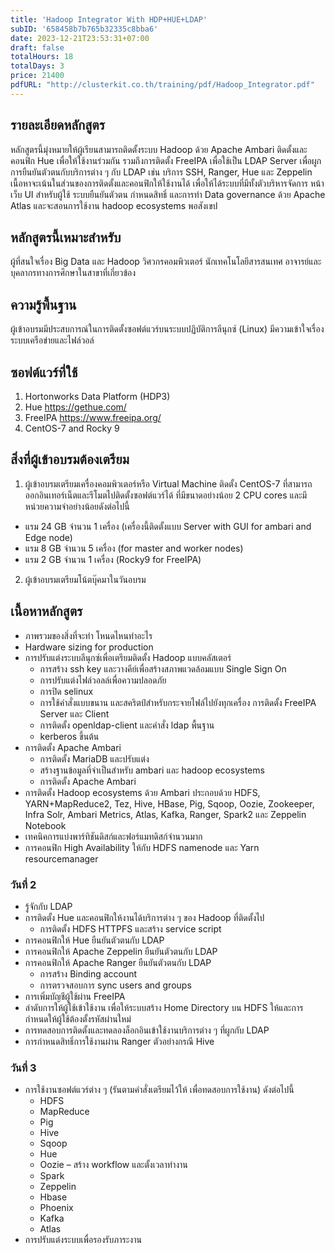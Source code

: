 ```yaml
---
title: 'Hadoop Integrator With HDP+HUE+LDAP'
subID: '658458b7b765b32335c8bba6' 
date: 2023-12-21T23:53:31+07:00
draft: false
totalHours: 18
totalDays: 3
price: 21400
pdfURL: "http://clusterkit.co.th/training/pdf/Hadoop_Integrator.pdf"
---
```


## รายละเอียดหลักสูตร

หลักสูตรนี้มุ่งหมายให้ผู้เรียนสามารถติดตั้งระบบ Hadoop ด้วย Apache Ambari ติดตั้งและคอนฟิก Hue เพื่อให้ใช้งานร่วมกัน รวมถึงการติดตั้ง FreeIPA เพื่อใช้เป็น LDAP Server เพื่อผูกการยืนยันตัวตนกับบริการต่าง ๆ กับ LDAP เช่น บริการ SSH, Ranger, Hue และ Zeppelin เนื้อหาจะเน้นในส่วนของการติดตั้งและคอนฟิกให้ใช้งานได้ เพื่อให้ได้ระบบที่มีทั้งตัวบริหารจัดการ หน้าเว็บ UI สำหรับผู้ใช้ ระบบยืนยันตัวตน กำหนดสิทธิ์ และการทำ Data governance ด้วย Apache Atlas และจะสอนการใช้งาน hadoop ecosystems พอสังเขป

## หลักสูตรนี้เหมาะสำหรับ

ผู้ที่สนใจเรื่อง Big Data และ Hadoop วิศวกรคอมพิวเตอร์ นักเทคโนโลยีสารสนเทศ อาจารย์และบุคลากรทางการศึกษาในสาขาที่เกี่ยวข้อง

## ความรู้พื้นฐาน

ผู้เข้าอบรมมีประสบการณ์ในการติดตั้งซอฟต์แวร์บนระบบปฏิบัติการลีนุกซ์ (Linux) มีความเข้าใจเรื่องระบบเครือข่ายและไฟล์วอล์

## ซอฟต์แวร์ที่ใช้

1. Hortonworks Data Platform (HDP3)
2. Hue https://gethue.com/ 
3. FreeIPA https://www.freeipa.org/ 
4. CentOS-7 and Rocky 9

## สิ่งที่ผู้เข้าอบรมต้องเตรียม

1. ผู้เข้าอบรมเตรียมเครื่องคอมพิวเตอร์หรือ Virtual Machine ติดตั้ง CentOS-7 ที่สามารถออกอินเทอร์เน็ตและรีโมตไปติดตั้งซอฟต์แวร์ได้ ที่มีขนาดอย่างน้อย 2 CPU cores และมีหน่วยความจำอย่างน้อยดังต่อไปนี้ 
  - แรม 24 GB จำนวน 1 เครื่อง (เครื่องนี้ติดตั้งแบบ Server with GUI for ambari and Edge node) 
  - แรม   8 GB จำนวน 5 เครื่อง (for master and worker nodes)
  - แรม   2 GB จำนวน 1 เครื่อง (Rocky9 for FreeIPA)
2. ผู้เข้าอบรมเตรียมโน้ตบุ๊คมาในวันอบรม

## เนื้อหาหลักสูตร

- ภาพรวมของสิ่งที่จะทำ โหนดไหนทำอะไร
- Hardware sizing for production 
- การปรับแต่งระบบลีนุกซ์เพื่อเตรียมติดตั้ง Hadoop แบบคลัสเตอร์
  - การสร้าง ssh key และวางคีย์เพื่อสร้างสภาพแวดล้อมแบบ Single Sign On
  - การปรับแต่งไฟล์วอลล์เพื่อความปลอดภัย
  - การปิด selinux
  - การใช้คำสั่งแบบขนาน และสคริตป์สำหรับกระจายไฟล์ไปยังทุกเครื่อง
การติดตั้ง FreeIPA Server และ Client 
  - การติดตั้ง openldap-client และคำสั่ง ldap พื้นฐาน
  - kerberos ขึ้นต้น 
- การติดตั้ง Apache Ambari
  - การติดตั้ง MariaDB และปรับแต่ง 
  - สร้างฐานข้อมูลที่จำเป็นสำหรับ ambari และ hadoop ecosystems
  - การติดตั้ง Apache Ambari
- การติดตั้ง Hadoop ecosystems ด้วย Ambari ประกอบด้วย HDFS, YARN+MapReduce2, Tez, Hive, HBase, Pig, Sqoop, Oozie, Zookeeper, Infra Solr, Ambari Metrics, Atlas, Kafka, Ranger, Spark2 และ Zeppelin Notebook
- เทคนิคการแบ่งพาร์ทิชันดิสก์และฟอร์แมทดิสก์จำนวนมาก 
- การคอนฟิก High Availability ให้กับ HDFS namenode และ Yarn resourcemanager
      
### วันที่ 2
- รู้จักกับ LDAP 
- การติดตั้ง Hue และคอนฟิกให้งานได้บริการต่าง ๆ ของ Hadoop ที่ติดตั้งไป
  - การติดตั้ง HDFS HTTPFS และสร้าง service script
- การคอนฟิกให้ Hue ยืนยันตัวตนกับ LDAP
- การคอนฟิกให้ Apache Zeppelin ยืนยันตัวตนกับ LDAP
- การคอนฟิกให้ Apache Ranger ยืนยันตัวตนกับ LDAP 
  - การสร้าง Binding account 
  - การตรวจสอบการ sync users and groups 
- การเพิ่มบัญชีผู้ใช้ผ่าน FreeIPA
- ลำดับการให้ผู้ใช้เข้าใช้งาน เพื่อให้ระบบสร้าง Home Directory บน HDFS ให้และการกำหนดให้ผู้ใช้ต้องตั้งรหัสผ่านใหม่ 
- การทดสอบการติดตั้งและทดลองล็อกอินเข้าใช้งานบริการต่าง ๆ ที่ผูกกับ LDAP
- การกำหนดสิทธิ์การใช้งานผ่าน Ranger ตัวอย่างกรณี Hive

### วันที่ 3
- การใช้งานซอฟต์แวร์ต่าง ๆ (รันตามคำสั่งเตรียมไว้ให้ เพื่อทดสอบการใช้งาน) ดังต่อไปนี้ 
  - HDFS
  - MapReduce
  - Pig
  - Hive
  - Sqoop
  - Hue
  - Oozie – สร้าง workflow และตั้งเวลาทำงาน
  - Spark
  - Zeppelin
  - Hbase
  - Phoenix
  - Kafka
  - Atlas
- การปรับแต่งระบบเพื่อรองรับภาระงาน 